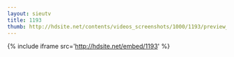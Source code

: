 ```yaml
---
layout: sieutv
title: 1193
thumb: http://hdsite.net/contents/videos_screenshots/1000/1193/preview_360p.mp4.jpg
---
```

{% include iframe src='http://hdsite.net/embed/1193' %}
 

